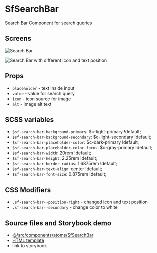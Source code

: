 # SfSearchBar
Search Bar Component for search queries
## Screens

![Search Bar](https://user-images.githubusercontent.com/34887212/57677851-197e7c80-7628-11e9-96c4-b794d797ed8d.png)

![Search Bar with different icon and text position ](https://user-images.githubusercontent.com/34887212/57677827-0d92ba80-7628-11e9-9fb1-57b5ce5b4d8d.png)

## Props
- `placeholder` - text inside input 
- `value` - value for search query
- `icon` - icon source for image
- `alt` - image alt text

## SCSS variables

- `$sf-search-bar-background-primary`: $c-light-primary !default;
- `$sf-search-bar-background-secondary`: $c-light-secondary !default;
- `$sf-search-bar-placeholder-color`: $c-dark-primary !default;
- `$sf-search-bar-placeholder-color-focus`: $c-gray-primary !default;
- `$sf-search-bar-width`: 20rem !default;
- `$sf-search-bar-height`: 2.25rem !default;
- `$sf-search-bar-border-radius`: 1.6875rem !default;
- `$sf-search-bar-text-align`: center !default;
- `$sf-search-bar-font-size`: 0.875rem !default;

## CSS Modifiers

- `.sf-search-bar--position-right` - changed icon and text position
- `.sf-search-bar--secondary` - change color to white

## Source files and Storybook demo

- [@/src/components/atoms/SfSearchBar](https://github.com/DivanteLtd/storefront-ui/tree/master/src/components/atoms/SfSearchBar)
- [HTML template](https://github.com/DivanteLtd/storefront-ui/tree/master/src/components/atoms/SfSearchBar/SfSearchBar.html)
- link to storybook
